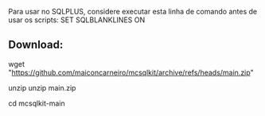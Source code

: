 Para usar no SQLPLUS, considere executar esta linha de comando antes de usar os scripts:
SET SQLBLANKLINES ON


## Download:
wget "https://github.com/maiconcarneiro/mcsqlkit/archive/refs/heads/main.zip"

unzip unzip main.zip

cd mcsqlkit-main
